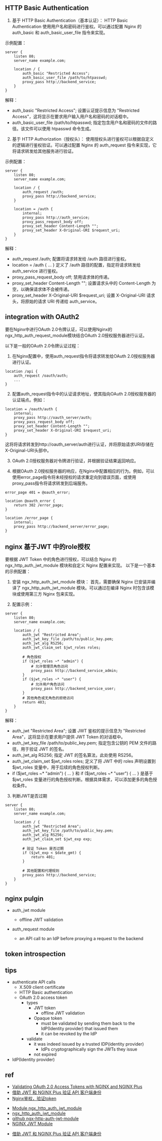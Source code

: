 ## HTTP Basic Authentication

1. 基于 HTTP Basic Authentication（基本认证）：
HTTP Basic Authentication 使用用户名和密码进行鉴权。可以通过配置 Nginx 的 auth_basic 和 auth_basic_user_file 指令来实现。

示例配置：

```nginx
server {
    listen 80;
    server_name example.com;

    location / {
        auth_basic "Restricted Access";
        auth_basic_user_file /path/to/htpasswd;
        proxy_pass http://backend_service;
    }
}
```
解释：
+ auth_basic "Restricted Access"; 设置认证提示信息为 "Restricted Access"，这将显示在要求用户输入用户名和密码的对话框中。
+ auth_basic_user_file /path/to/htpasswd; 指定包含用户名和密码的文件的路径。该文件可以使用 htpasswd 命令生成。


2. 基于 HTTP Authorization（授权头）：
使用授权头进行鉴权可以根据自定义的逻辑进行鉴权验证。可以通过配置 Nginx 的 auth_request 指令来实现，它将请求转发给其他服务进行验证。

示例配置：

```nginx
server {
    listen 80;
    server_name example.com;

    location / {
        auth_request /auth;
        proxy_pass http://backend_service;
    }

    location = /auth {
        internal;
        proxy_pass http://auth_service;
        proxy_pass_request_body off;
        proxy_set_header Content-Length "";
        proxy_set_header X-Original-URI $request_uri;
    }
}
```
解释：

+ auth_request /auth; 配置将请求转发给 /auth 路径进行鉴权。
+ location = /auth { ... } 定义了 /auth 路径的配置，指定将请求转发给 auth_service 进行鉴权。
+ proxy_pass_request_body off; 禁用请求体的传递。
+ proxy_set_header Content-Length ""; 设置请求头中的 Content-Length 为空，以确保请求体不会被传递。
+ proxy_set_header X-Original-URI $request_uri; 设置 X-Original-URI 请求头，将原始的请求 URI 传递给 auth_service。

## integration with OAuth2

要在Nginx中进行OAuth 2.0令牌认证，可以使用Nginx的ngx_http_auth_request_module模块结合OAuth 2.0授权服务器进行认证。

以下是一般的OAuth 2.0令牌认证过程：

1. 在Nginx配置中，使用auth_request指令将请求转发给OAuth 2.0授权服务器进行认证。
```nginx
location /api {
    auth_request /oauth/auth;
    ...
}
```
2. 配置auth_request指令中的认证请求地址，使其指向OAuth 2.0授权服务器的认证端点。例如：
```nginx
location = /oauth/auth {
    internal;
    proxy_pass http://oauth_server/auth;
    proxy_pass_request_body off;
    proxy_set_header Content-Length "";
    proxy_set_header X-Original-URI $request_uri;
}
```
这将将请求转发到http://oauth_server/auth进行认证，并将原始请求URI存储在X-Original-URI头部中。

3. OAuth 2.0授权服务器对令牌进行验证，并根据验证结果返回响应。

4. 根据OAuth 2.0授权服务器的响应，在Nginx中配置相应的行为。例如，可以使用error_page指令将未经授权的请求重定向到错误页面，或使用proxy_pass指令将请求转发到后端服务。

```nginx
error_page 401 = @oauth_error;

location @oauth_error {
    return 302 /error_page;
}

location /error_page {
    internal;
    proxy_pass http://backend_server/error_page;
}
```

## nginx 基于JWT 中的role授权
要根据 JWT Token 中的角色进行授权，可以结合 Nginx 的 ngx_http_auth_jwt_module 模块和自定义 Nginx 配置来实现。
以下是一个基本的示例配置：

1. 安装 ngx_http_auth_jwt_module 模块：
首先，需要确保 Nginx 已安装并编译了 ngx_http_auth_jwt_module 模块。可以通过在编译 Nginx 时包含该模块或使用第三方 Nginx 包来实现。

2. 配置示例：

```nginx
server {
    listen 80;
    server_name example.com;

    location / {
        auth_jwt "Restricted Area";
        auth_jwt_key_file /path/to/public_key.pem;
        auth_jwt_alg RS256;
        auth_jwt_claim_set $jwt_roles roles;

        # 角色授权
        if ($jwt_roles ~* "admin") {
            # 允许管理员角色访问
            proxy_pass http://backend_service_admin;
        }
        if ($jwt_roles ~* "user") {
            # 允许用户角色访问
            proxy_pass http://backend_service_user;
        }
        # 其他角色或无角色的拒绝访问
        return 403;
    }
}
```
解释：

+ auth_jwt "Restricted Area"; 设置 JWT 鉴权的提示信息为 "Restricted Area"，这将显示在要求用户提供 JWT Token 的对话框中。
+ auth_jwt_key_file /path/to/public_key.pem; 指定包含公钥的 PEM 文件的路径，用于验证 JWT 的签名。
+ auth_jwt_alg RS256; 指定 JWT 的签名算法，此处使用 RS256。
+ auth_jwt_claim_set $jwt_roles roles; 定义了将 JWT 中的 roles 声明设置到 $jwt_roles 变量中，用于后续的角色授权判断。
+ if ($jwt_roles ~* "admin") { ... } 和 if ($jwt_roles ~* "user") { ... } 是基于 $jwt_roles 变量进行的角色授权判断。根据具体需求，可以添加更多的角色授权条件。

3. 判断JWT是否过期
```nginx
server {
    listen 80;
    server_name example.com;

    location / {
        auth_jwt "Restricted Area";
        auth_jwt_key_file /path/to/public_key.pem;
        auth_jwt_alg RS256;
        auth_jwt_claim_set $jwt_exp exp;

        # 验证 Token 是否过期
        if ($jwt_exp < $date_gmt) {
            return 401;
        }

        # 其他配置和代理规则
        proxy_pass http://backend_service;
    }
}
```


## nginx pulgin
+ auth_jwt module
    + offline JWT validation

+ auth_request module
    + an API call to an IdP before proxying a request to the backend

## token introspection


## tips

+ authenticate API calls
    + X.509 client certificate
    + HTTP Basic authentication
    + OAuth 2.0 access token
        + types
            + JWT token
                + offline JWT validation
            + Opaque token
                + must be validated by sending them back to the IdP(Identity provider) that issued them
                + it can be revoked by the IdP
        + validate
            + it was indeed issued by a trusted IDP(identity provider)
                + IdPs cryptographically sign the JWTs they issue
            + not expired
+ IdP(Identity provider) 




## ref
<!-- auth -->
+ [Validating OAuth 2.0 Access Tokens with NGINX and NGINX Plus](https://www.nginx.com/blog/validating-oauth-2-0-access-tokens-nginx/)
+ [借助 JWT 和 NGINX Plus 验证 API 客户端身份](https://www.nginx-cn.net/blog/authenticating-api-clients-jwt-nginx-plus/)
+ [Nginx鉴权，验证token](https://zhuanlan.zhihu.com/p/530343073)

<!-- jwt -->
+ [Module ngx_http_auth_jwt_module](http://nginx.org/en/docs/http/ngx_http_auth_jwt_module.html)
+ [ngx_http_auth_jwt_module](https://docshome.gitbook.io/nginx-docs/he-xin-gong-neng/http/ngx_http_auth_jwt_module)
+ [github ngx-http-auth-jwt-module](https://github.com/TeslaGov/ngx-http-auth-jwt-module)
+ [NGINX JWT Module](https://nginx-extras.getpagespeed.com/modules/jwt/)

<!-- nginx plus -->
+ [借助 JWT 和 NGINX Plus 验证 API 客户端身份](https://www.nginx-cn.net/blog/authenticating-api-clients-jwt-nginx-plus/)